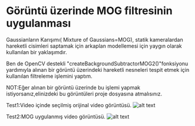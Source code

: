 # Görüntü üzerinde MOG filtresinin uygulanması

Gaussianların Karışımı( Mixture of Gaussians=MOG), statik kameralardan hareketli cisimleri saptamak için arkaplan modellemesi için yaygın olarak kullanılan bir yaklaşımdır.

Ben de OpenCV destekli "createBackgroundSubtractorMOG2()"fonksiyonu yardımıyla alınan bir görüntü üzerindeki hareketli nesneleri tespit etmek için kullanılan filtreleme işlemini yaptım.

NOT:Eğer alınan bir görüntü üzerinde bu işlemi yapmak istiyorsanız,elinizdeki bu görüntüleri proje dosyasına atmalısınız.

Test1:Video içinde seçilmiş orijinal video görüntüsü.
![alt text](https://github.com/fatihawk/GoruntuIslemeTeknikleri/blob/master/G%C3%B6r%C3%BCnt%C3%BC%20%C3%BCzerinde%20MOG%20filtresinin%20uygulanmas%C4%B1/Test1.png)


Test2:MOG uygulanmış video görüntüsü.
![alt text](https://github.com/fatihawk/GoruntuIslemeTeknikleri/blob/master/G%C3%B6r%C3%BCnt%C3%BC%20%C3%BCzerinde%20MOG%20filtresinin%20uygulanmas%C4%B1/Test2.png)

